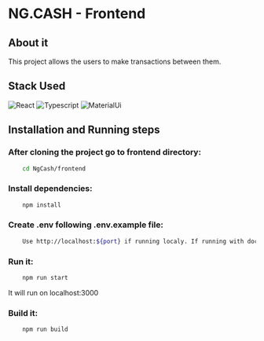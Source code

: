 # NG.CASH - Frontend

## About it

This project allows the users to make transactions between them.

## Stack Used

![React](https://img.shields.io/badge/React-20232A?style=for-the-badge&logo=react&logoColor=61DAFB)
![Typescript](https://img.shields.io/badge/TypeScript-007ACC?style=for-the-badge&logo=typescript&logoColor=white)
![MaterialUi](https://img.shields.io/badge/Material--UI-0081CB?style=for-the-badge&logo=material-ui&logoColor=white)

## Installation and Running steps

### After cloning the project go to frontend directory:

```bash
    cd NgCash/frontend
```

### Install dependencies:

```bash
    npm install
```

### Create .env following .env.example file:

```bash
    Use http://localhost:${port} if running localy. If running with docker just use /api
```

### Run it:

```bash
    npm run start
```

It will run on localhost:3000

### Build it:

```bash
    npm run build
```
